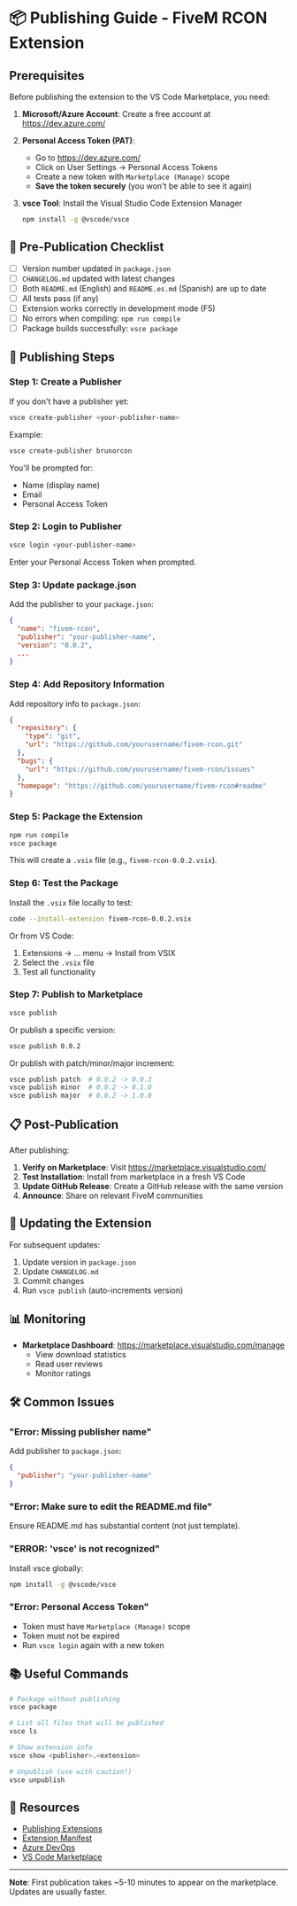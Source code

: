 # 📦 Publishing Guide - FiveM RCON Extension

## Prerequisites

Before publishing the extension to the VS Code Marketplace, you need:

1. **Microsoft/Azure Account**: Create a free account at https://dev.azure.com/
2. **Personal Access Token (PAT)**: 
   - Go to https://dev.azure.com/
   - Click on User Settings → Personal Access Tokens
   - Create a new token with `Marketplace (Manage)` scope
   - **Save the token securely** (you won't be able to see it again)

3. **vsce Tool**: Install the Visual Studio Code Extension Manager
   ```bash
   npm install -g @vscode/vsce
   ```

## 📝 Pre-Publication Checklist

- [ ] Version number updated in `package.json`
- [ ] `CHANGELOG.md` updated with latest changes
- [ ] Both `README.md` (English) and `README.es.md` (Spanish) are up to date
- [ ] All tests pass (if any)
- [ ] Extension works correctly in development mode (F5)
- [ ] No errors when compiling: `npm run compile`
- [ ] Package builds successfully: `vsce package`

## 🚀 Publishing Steps

### Step 1: Create a Publisher

If you don't have a publisher yet:

```bash
vsce create-publisher <your-publisher-name>
```

Example:
```bash
vsce create-publisher brunorcon
```

You'll be prompted for:
- Name (display name)
- Email
- Personal Access Token

### Step 2: Login to Publisher

```bash
vsce login <your-publisher-name>
```

Enter your Personal Access Token when prompted.

### Step 3: Update package.json

Add the publisher to your `package.json`:

```json
{
  "name": "fivem-rcon",
  "publisher": "your-publisher-name",
  "version": "0.0.2",
  ...
}
```

### Step 4: Add Repository Information

Add repository info to `package.json`:

```json
{
  "repository": {
    "type": "git",
    "url": "https://github.com/yourusername/fivem-rcon.git"
  },
  "bugs": {
    "url": "https://github.com/yourusername/fivem-rcon/issues"
  },
  "homepage": "https://github.com/yourusername/fivem-rcon#readme"
}
```

### Step 5: Package the Extension

```bash
npm run compile
vsce package
```

This will create a `.vsix` file (e.g., `fivem-rcon-0.0.2.vsix`).

### Step 6: Test the Package

Install the `.vsix` file locally to test:

```bash
code --install-extension fivem-rcon-0.0.2.vsix
```

Or from VS Code:
1. Extensions → ... menu → Install from VSIX
2. Select the `.vsix` file
3. Test all functionality

### Step 7: Publish to Marketplace

```bash
vsce publish
```

Or publish a specific version:
```bash
vsce publish 0.0.2
```

Or publish with patch/minor/major increment:
```bash
vsce publish patch  # 0.0.2 -> 0.0.3
vsce publish minor  # 0.0.2 -> 0.1.0
vsce publish major  # 0.0.2 -> 1.0.0
```

## 📋 Post-Publication

After publishing:

1. **Verify on Marketplace**: Visit https://marketplace.visualstudio.com/
2. **Test Installation**: Install from marketplace in a fresh VS Code
3. **Update GitHub Release**: Create a GitHub release with the same version
4. **Announce**: Share on relevant FiveM communities

## 🔄 Updating the Extension

For subsequent updates:

1. Update version in `package.json`
2. Update `CHANGELOG.md`
3. Commit changes
4. Run `vsce publish` (auto-increments version)

## 📊 Monitoring

- **Marketplace Dashboard**: https://marketplace.visualstudio.com/manage
  - View download statistics
  - Read user reviews
  - Monitor ratings

## 🛠️ Common Issues

### "Error: Missing publisher name"
Add publisher to `package.json`:
```json
{
  "publisher": "your-publisher-name"
}
```

### "Error: Make sure to edit the README.md file"
Ensure README.md has substantial content (not just template).

### "ERROR: 'vsce' is not recognized"
Install vsce globally:
```bash
npm install -g @vscode/vsce
```

### "Error: Personal Access Token"
- Token must have `Marketplace (Manage)` scope
- Token must not be expired
- Run `vsce login` again with a new token

## 📚 Useful Commands

```bash
# Package without publishing
vsce package

# List all files that will be published
vsce ls

# Show extension info
vsce show <publisher>.<extension>

# Unpublish (use with caution!)
vsce unpublish
```

## 🔗 Resources

- [Publishing Extensions](https://code.visualstudio.com/api/working-with-extensions/publishing-extension)
- [Extension Manifest](https://code.visualstudio.com/api/references/extension-manifest)
- [Azure DevOps](https://dev.azure.com/)
- [VS Code Marketplace](https://marketplace.visualstudio.com/)

---

**Note**: First publication takes ~5-10 minutes to appear on the marketplace. Updates are usually faster.
